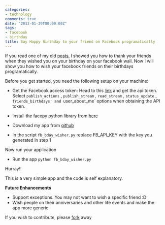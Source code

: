 ```yaml
---
categories:
- technology
comments: true
date: "2013-01-29T00:00:00Z"
tags:
- facebook
- birthday
title: Say Happy Birthday to your friend on Facebook programatically
---
```


If you read one of my old [posts](http://pradeepnayak.in/technology/2012/08/13/programatically-responding-to-your-bday-wishes-on-facebook/), I showed you how to thank your friends when they wished you on your birthday on your facebook wall. Now I will show you how to wish your facebook friends on their birthdays programatically. 

Before you get started, you need the following setup on your machine:

 * Get the Facebook access token: Head to this [link](https://developers.facebook.com/tools/explorer) and get the api token. Select `publish_actions` , `publish_stream` , `read_stream` , `status_update` , `friends_birthdays' and `user_about_me` options when obtaining the API token. 

 * Install the facepy python library from [here](https://facepy.readthedocs.org/en/latest/)

 * Download my app from [github](https://github.com/pradeep1288/fb_bday_wisher)

 * In the script `fb_bday_wisher.py` replace FB\_API\_KEY with the key you generated in step 1

Now run your application

 * Run the app `python fb_bday_wisher.py`

 Hurray!!

 This is a very simple app and the code is self explanatory. 

 **Future Enhancements**

 * Support exceptions. You may not want to wish a specific friend :D
 * Wish people on their anniversaries and other life events and make the app more generic

 If you wish to contribute, please [fork](https://github.com/pradeep1288/fb_bday_wisher/fork) away 

